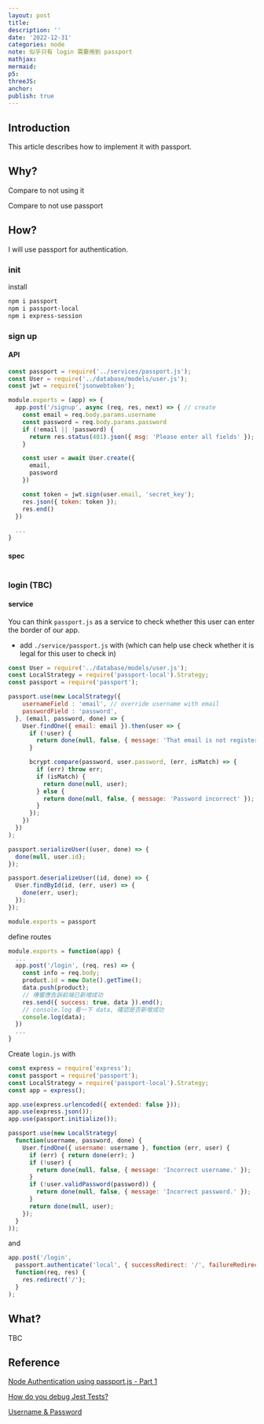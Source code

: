 ```yaml
---
layout: post
title:
description: ''
date: '2022-12-31'
categories: node
note: 似乎只有 login 需要用到 passport
mathjax:
mermaid:
p5:
threeJS:
anchor:
publish: true
---
```


## Introduction

This article describes how to implement it with passport.

## Why?

Compare to not using it

Compare to not use passport

## How?

I will use passport for authentication.

### init

install

```bash
npm i passport
npm i passport-local
npm i express-session
```

### sign up

#### API

```javascript
const passport = require('../services/passport.js');
const User = require('../database/models/user.js');
const jwt = require('jsonwebtoken');

module.exports = (app) => {
  app.post('/signup', async (req, res, next) => { // create
    const email = req.body.params.username
    const password = req.body.params.password
    if (!email || !password) {
      return res.status(401).json({ msg: 'Please enter all fields' });
    }

    const user = await User.create({
      email,
      password
    })

    const token = jwt.sign(user.email, 'secret_key');
    res.json({ token: token });
    res.end()
  })

  ...
}
```

#### spec

```javascript

```

### login (TBC)

#### service

You can think `passport.js` as a service to check whether this user can enter the border of our app.

* add `./service/passport.js` with (which can help use check whether it is legal for this user to check in)

```javascript
const User = require('../database/models/user.js');
const LocalStrategy = require('passport-local').Strategy;
const passport = require('passport');

passport.use(new LocalStrategy({
    usernameField : 'email', // override username with email
    passwordField : 'password',
  }, (email, password, done) => {
    User.findOne({ email: email }).then(user => {
      if (!user) {
        return done(null, false, { message: 'That email is not registered' });
      }

      bcrypt.compare(password, user.password, (err, isMatch) => {
        if (err) throw err;
        if (isMatch) {
          return done(null, user);
        } else {
          return done(null, false, { message: 'Password incorrect' });
        }
      });
    })
  })
);

passport.serializeUser((user, done) => {
  done(null, user.id);
});

passport.deserializeUser((id, done) => {
  User.findById(id, (err, user) => {
    done(err, user);
  });
});

module.exports = passport
```

define routes

```javascript
module.exports = function(app) {
  ...
  app.post('/login', (req, res) => {
    const info = req.body;
    product.id = new Date().getTime();
    data.push(product);
    // 傳響應告訴前端已新增成功
    res.send({ success: true, data }).end();
    // console.log 看一下 data, 確認是否新增成功
    console.log(data);
  })
  ...
}
```

Create `login.js` with

```javascript
const express = require('express');
const passport = require('passport');
const LocalStrategy = require('passport-local').Strategy;
const app = express();

app.use(express.urlencoded({ extended: false }));
app.use(express.json());
app.use(passport.initialize());

passport.use(new LocalStrategy(
  function(username, password, done) {
    User.findOne({ username: username }, function (err, user) {
      if (err) { return done(err); }
      if (!user) {
        return done(null, false, { message: 'Incorrect username.' });
      }
      if (!user.validPassword(password)) {
        return done(null, false, { message: 'Incorrect password.' });
      }
      return done(null, user);
    });
  }
));
```

and

```javascript
app.post('/login',
  passport.authenticate('local', { successRedirect: '/', failureRedirect: '/login' }),
  function(req, res) {
    res.redirect('/');
  }
);
```

## What?

TBC

## Reference

[Node Authentication using passport.js - Part 1](https://dev.to/ganeshmani/node-authentication-using-passport-js-part-1-53k7)

[How do you debug Jest Tests?](https://stackoverflow.com/questions/33247602/how-do-you-debug-jest-tests)

[Username & Password](https://www.passportjs.org/concepts/authentication/password/)
